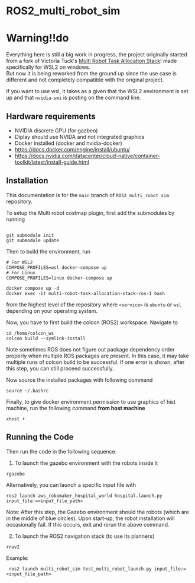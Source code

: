 # ROS2_multi_robot_sim

# Warning!!do
Everything here is still a big work in progress, the project originally started from a fork of Victoria Tuck's [Multi Robot Task Allocation Stack](https://github.com/victoria-tuck/multi-robot-task-allocation-stack)! made specifically for WSL2 on windows.  
But now it is being reworked from the ground up since the use case is different and not completely compatible with the original project.

If you want to use wsl, it takes as a given that the WSL2 environment is set up and that `nvidia-smi` is posting on the command line.

## Hardware requirements
- NVIDIA discrete GPU (for gazbeo)
- Diplay should use NVIDA and not integrated graphics
- Docker installed (docker and nvidia-docker)
- https://docs.docker.com/engine/install/ubuntu/
- https://docs.nvidia.com/datacenter/cloud-native/container-toolkit/latest/install-guide.html

## Installation
This documentation is for the `main` branch of `ROS2_multi_robot_sim` repository.

To setup the Multi robot costmap plugin, first add the submodules by running
```

git submodule init
git submodule update
```

Then to build the environment, run
```
# For WSL2
COMPOSE_PROFILES=wsl docker-compose up 
# For Linux
COMPOSE_PROFILES=linux docker-compose up 

docker compose up -d
docker exec -it multi-robot-task-allocation-stack-ros-1 bash
```
from the highest level of the repository where `<service>` is `ubuntu` or `wsl` depending on your operating system.

Now, you have to first build the colcon (ROS2) workspace. Navigate to
```
cd /home/colcon_ws
colcon build --symlink-install
```
Note sometimes ROS does not figure out package dependency order properly when multiple ROS packages are present. In this case, it may take multiple runs of colcon build to be successful. If one error is shown, after this step, you can still proceed successfully.

Now source the installed packages with following command
```
source ~/.bashrc
```
Finally, to give docker environment permission to use graphics of hist machine, run the following command **from host machine**
```
xhost +
```

## Running the Code
Then run the code in the following sequence. 

1. To launch the gazebo environment with the robots inside it

```
rgazebo
```
Alternatively, you can launch a specific input file with 
```
ros2 launch aws_robomaker_hospital_world hospital.launch.py input_file:=<input_file_path>
```


Note: After this step, the Gazebo environment should the robots (which are in the middle of blue circles). Upon start-up, the robot installation will occasionally fail. If this occurs, exit and rerun the above command.

2. To launch the ROS2 navigation stack (to use its planners)

```
rnav2
```
Example:
```
 ros2 launch multi_robot_sim test_multi_robot_launch.py input_file:=<input_file_path>
```
